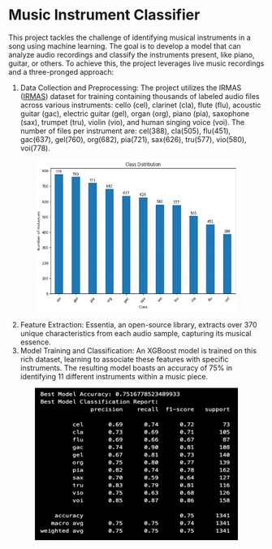 # Music Instrument Classifier
This project tackles the challenge of identifying musical instruments in a song using machine learning. The goal is to develop a model that can analyze audio recordings and classify the instruments present, like piano, guitar, or others.
To achieve this, the project leverages live music recordings and a three-pronged approach:

1. Data Collection and Preprocessing: The project utilizes the IRMAS (<a href="https://www.upf.edu/web/mtg/irmas" target="_blank">IRMAS</a>) dataset for training containing thousands of labeled audio files across various instruments: cello (cel), clarinet (cla), flute (flu), acoustic guitar (gac), electric guitar (gel), organ (org), piano (pia), saxophone (sax), trumpet (tru), violin (vio), and human singing voice (voi). The number of files per instrument are: cel(388), cla(505), flu(451), gac(637), gel(760), org(682), pia(721), sax(626), tru(577), vio(580), voi(778).

<div style="text-align: center;">
  <img src="output.png" alt="Class Labels" width="400" height="300">
</div>

2. Feature Extraction: Essentia, an open-source library, extracts over 370 unique characteristics from each audio sample, capturing its musical essence.
3. Model Training and Classification: An XGBoost model is trained on this rich dataset, learning to associate these features with specific instruments. The resulting model boasts an accuracy of 75% in identifying 11 different instruments within a music piece.

<div style="text-align: center;">
  <img src="Model_Classification_Report.png" alt="Model Classification Report" width="400" height="300">
</div>

